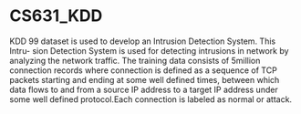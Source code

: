 # CS631_KDD

KDD 99 dataset is used to develop an Intrusion Detection System. This Intru-
sion Detection System is used for detecting intrusions in network by analyzing
the network traffic. The training data consists of 5million connection records
where connection is defined as a sequence of TCP packets starting and ending
at some well defined times, between which data flows to and from a source IP
address to a target IP address under some well defined protocol.Each connection
is labeled as normal or attack.
